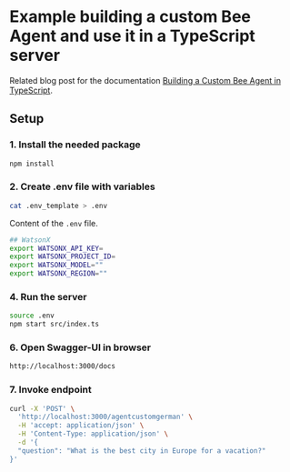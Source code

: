 # Example building a custom Bee Agent and use it in a TypeScript server

Related blog post for the documentation [Building a Custom Bee Agent in TypeScript](https://suedbroecker.net/2025/01/14/building-a-custom-bee-agent-in-typescript/).

## Setup

### 1. Install the needed package

```sh
npm install 
```

### 2. Create .env file with variables

```sh
cat .env_template > .env
```

Content of the `.env` file.

```sh
## WatsonX
export WATSONX_API_KEY=
export WATSONX_PROJECT_ID=
export WATSONX_MODEL=""
export WATSONX_REGION=""
```

### 4. Run the server

```sh
source .env
npm start src/index.ts
```

### 6. Open Swagger-UI in browser

```sh
http://localhost:3000/docs
```

### 7. Invoke endpoint

```sh
curl -X 'POST' \
  'http://localhost:3000/agentcustomgerman' \
  -H 'accept: application/json' \
  -H 'Content-Type: application/json' \
  -d '{
  "question": "What is the best city in Europe for a vacation?"
}'
```